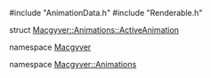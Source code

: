 <div id="_active_animation_8h">

</div>

<span id="_active_animation_8h" label="_active_animation_8h"></span>
\#include "AnimationData.h" \#include "Renderable.h"

<div class="DoxyCompactItemize">

struct
[Macgyver::Animations::ActiveAnimation](#struct_macgyver_1_1_animations_1_1_active_animation)

</div>

<div class="DoxyCompactItemize">

namespace [Macgyver](#namespace_macgyver)

namespace [Macgyver::Animations](#namespace_macgyver_1_1_animations)

</div>
